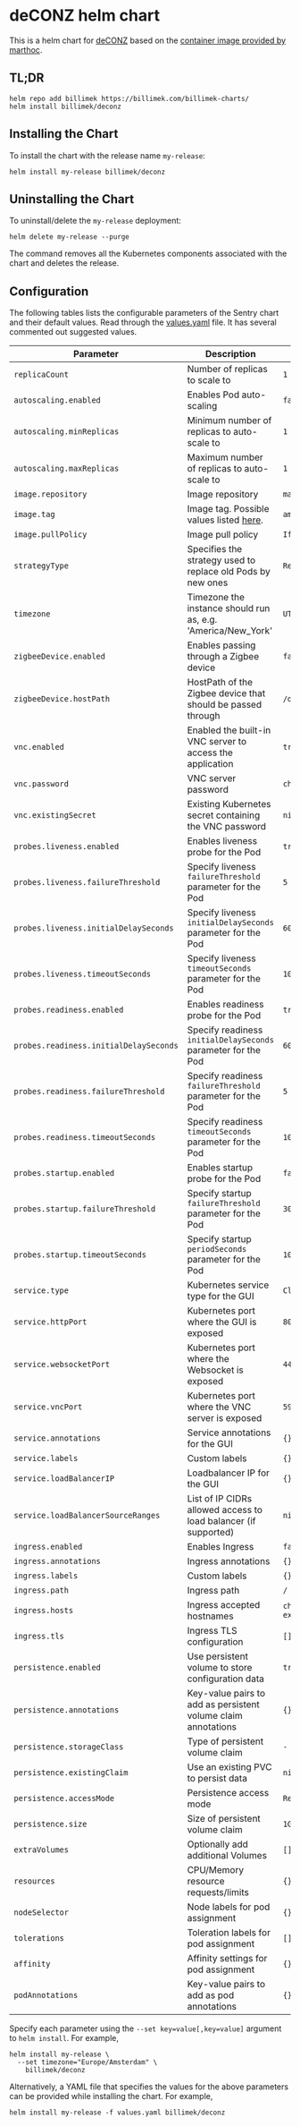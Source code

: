 # deCONZ helm chart

This is a helm chart for [deCONZ](https://www.dresden-elektronik.de/funk/software/deconz.html) based on the [container image provided by marthoc](https://hub.docker.com/r/marthoc/deconz/).

## TL;DR

```shell
helm repo add billimek https://billimek.com/billimek-charts/
helm install billimek/deconz
```

## Installing the Chart

To install the chart with the release name `my-release`:

```shell
helm install my-release billimek/deconz
```

## Uninstalling the Chart

To uninstall/delete the `my-release` deployment:

```shell
helm delete my-release --purge
```

The command removes all the Kubernetes components associated with the chart and deletes the release.

## Configuration

The following tables lists the configurable parameters of the Sentry chart and their default values.
Read through the [values.yaml](https://github.com/billimek/billimek-charts/blob/master/charts/deconz/values.yaml) file. It has several commented out suggested values.

| Parameter                                   | Description                                                                                  | Default                                        |
| ------------------------------------------- | -------------------------------------------------------------------------------------------- | ---------------------------------------------- |
| `replicaCount`                              | Number of replicas to scale to                                                               | `1`                                            |
| `autoscaling.enabled`                       | Enables Pod auto-scaling                                                                     | `false`                                        |
| `autoscaling.minReplicas`                   | Minimum number of replicas to auto-scale to                                                  | `1`                                            |
| `autoscaling.maxReplicas`                   | Maximum number of replicas to auto-scale to                                                  | `1`                                            |
| `image.repository`                          | Image repository                                                                             | `marthoc/deconz`                               |
| `image.tag`                                 | Image tag. Possible values listed [here](https://hub.docker.com/r/marthoc/deconz/tags/).     | `amd64-2.05.79`                                |
| `image.pullPolicy`                          | Image pull policy                                                                            | `IfNotPresent`                                 |
| `strategyType`                              | Specifies the strategy used to replace old Pods by new ones                                  | `Recreate`                                     |
| `timezone`                                  | Timezone the instance should run as, e.g. 'America/New_York'                                 | `UTC`                                          |
| `zigbeeDevice.enabled`                      | Enables passing through a Zigbee device                                                      | `false`                                        |
| `zigbeeDevice.hostPath`                     | HostPath of the Zigbee device that should be passed through                                  | `/dev/ttyUSB1`                                 |
| `vnc.enabled`                               | Enabled the built-in VNC server to access the application                                    | `true`                                         |
| `vnc.password`                              | VNC server password                                                                          | `changeme`                                     |
| `vnc.existingSecret`                        | Existing Kubernetes secret containing the VNC password                                       | `nil`                                          |
| `probes.liveness.enabled`                   | Enables liveness probe for the Pod                                                           | `true`                                         |
| `probes.liveness.failureThreshold`          | Specify liveness `failureThreshold` parameter for the Pod                                    | `5`                                            |
| `probes.liveness.initialDelaySeconds`       | Specify liveness `initialDelaySeconds` parameter for the Pod                                 | `60`                                           |
| `probes.liveness.timeoutSeconds`            | Specify liveness `timeoutSeconds` parameter for the Pod                                      | `10`                                           |
| `probes.readiness.enabled`                  | Enables readiness probe for the Pod                                                          | `true`                                         |
| `probes.readiness.initialDelaySeconds`      | Specify readiness `initialDelaySeconds` parameter for the Pod                                | `60`                                           |
| `probes.readiness.failureThreshold`         | Specify readiness `failureThreshold` parameter for the Pod                                   | `5`                                            |
| `probes.readiness.timeoutSeconds`           | Specify readiness `timeoutSeconds` parameter for the Pod                                     | `10`                                           |
| `probes.startup.enabled`                    | Enables startup probe for the Pod                                                            | `false`                                        |
| `probes.startup.failureThreshold`           | Specify startup `failureThreshold` parameter for the Pod                                     | `30`                                           |
| `probes.startup.timeoutSeconds`             | Specify startup `periodSeconds` parameter for the Pod                                        | `10`                                           |
| `service.type`                              | Kubernetes service type for the GUI                                                          | `ClusterIP`                                    |
| `service.httpPort`                          | Kubernetes port where the GUI is exposed                                                     | `80`                                           |
| `service.websocketPort`                     | Kubernetes port where the Websocket is exposed                                               | `443`                                          |
| `service.vncPort`                           | Kubernetes port where the VNC server is exposed                                              | `5900`                                         |
| `service.annotations`                       | Service annotations for the GUI                                                              | `{}`                                           |
| `service.labels`                            | Custom labels                                                                                | `{}`                                           |
| `service.loadBalancerIP`                    | Loadbalancer IP for the GUI                                                                  | `{}`                                           |
| `service.loadBalancerSourceRanges`          | List of IP CIDRs allowed access to load balancer (if supported)                              | `nil`                                          |
| `ingress.enabled`                           | Enables Ingress                                                                              | `false`                                        |
| `ingress.annotations`                       | Ingress annotations                                                                          | `{}`                                           |
| `ingress.labels`                            | Custom labels                                                                                | `{}`                                           |
| `ingress.path`                              | Ingress path                                                                                 | `/`                                            |
| `ingress.hosts`                             | Ingress accepted hostnames                                                                   | `chart-example.local`                          |
| `ingress.tls`                               | Ingress TLS configuration                                                                    | `[]`                                           |
| `persistence.enabled`                       | Use persistent volume to store configuration data                                            | `true`                                         |
| `persistence.annotations`                   | Key-value pairs to add as persistent volume claim annotations                                | `{}`                                           |
| `persistence.storageClass`                  | Type of persistent volume claim                                                              | `-`                                            |
| `persistence.existingClaim`                 | Use an existing PVC to persist data                                                          | `nil`                                          |
| `persistence.accessMode`                    | Persistence access mode                                                                      | `ReadWriteOnce`                                |
| `persistence.size`                          | Size of persistent volume claim                                                              | `1Gi`                                          |
| `extraVolumes`                              | Optionally add additional Volumes                                                            | `[]`                                           |
| `resources`                                 | CPU/Memory resource requests/limits                                                          | `{}`                                           |
| `nodeSelector`                              | Node labels for pod assignment                                                               | `{}`                                           |
| `tolerations`                               | Toleration labels for pod assignment                                                         | `[]`                                           |
| `affinity`                                  | Affinity settings for pod assignment                                                         | `{}`                                           |
| `podAnnotations`                            | Key-value pairs to add as pod annotations                                                    | `{}`                                           |

Specify each parameter using the `--set key=value[,key=value]` argument to `helm install`. For example,

```console
helm install my-release \
  --set timezone="Europe/Amsterdam" \
    billimek/deconz
```

Alternatively, a YAML file that specifies the values for the above parameters can be provided while installing the chart. For example,

```console
helm install my-release -f values.yaml billimek/deconz
```
